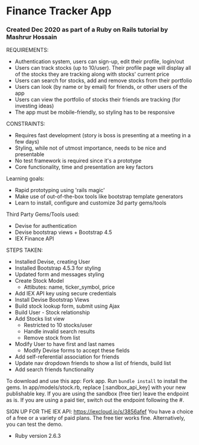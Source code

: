 # Finance Tracker App
### Created Dec 2020 as part of a Ruby on Rails tutorial by Mashrur Hossain

REQUIREMENTS:
* Authentication system, users can sign-up, edit their profile, login/out
* Users can track stocks (up to 10/user). Their profile page will display all of the stocks they are tracking along with stocks' current price
* Users can search for stocks, add and remove stocks from their portfolio
* Users can look (by name or by email) for friends, or other users of the app
* Users can view the portfolio of stocks their friends are tracking (for investing ideas)
* The app must be mobile-friendly, so styling has to be responsive

CONSTRAINTS:
* Requires fast development (story is boss is presenting at a meeting in a few days)
* Styling, while not of utmost importance, needs to be nice and presentable
* No test framework is required since it's a prototype
* Core functionality, time and presentation are key factors

Learning goals:
* Rapid prototyping using 'rails magic'
* Make use of out-of-the-box tools like bootstrap template generators
* Learn to install, configure and customize 3d party gems/tools

Third Party Gems/Tools used:
* Devise for authentication
* Devise bootstrap views + Bootstrap 4.5
* IEX Finance API

STEPS TAKEN:
* Installed Devise, creating User
* Installed Bootstrap 4.5.3 for styling
* Updated form and messages styling
* Create Stock Model
	* Attibutes: name, ticker_symbol, price
* Add IEX API key using secure credentials
* Install Devise Bootstrap Views
* Build stock lookup form, submit using Ajax
* Build User - Stock relationship
* Add Stocks list view
	* Restricted to 10 stocks/user
	* Handle invalid search results
	* Remove stock from list
* Modify User to have first and last names
	* Modify Devise forms to accept these fields
* Add self-referential association for friends
* Update nav dropdown friends to show a list of friends, build list
* Add search friends functionality


To download and use this app:
Fork app. Run `bundle install` to install the gems. In app/models/stock.rb, replace [:sandbox_api_key] with your new publishable key. If you are using the sandbox (free tier) leave the endpoint as is. If you are using a paid tier, switch out the endpoint following the #.

SIGN UP FOR THE IEX API:
https://iexcloud.io/s/3856afef 
You have a choice of a free or a variety of paid plans.  The free tier works fine. Alternatively, you can test the demo.
<!-- This README would normally document whatever steps are necessary to get the
application up and running. -->


* Ruby version 2.6.3
<!-- Things you may want to cover:
* System dependencies

* Configuration

* Database creation

* Database initialization

* How to run the test suite

* Services (job queues, cache servers, search engines, etc.)

* Deployment instructions

* ... -->
